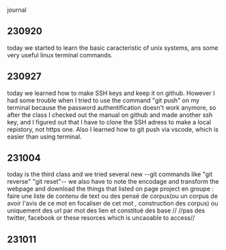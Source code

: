 journal 
## 230920 
today we started to learn the basic caracteristic of unix systems, ans some very useful linux terminal commands.

## 230927
today we learned how to make SSH keys and keep it on github.
However I had some trouble when I tried to use the command "git push" on my terminal because the password authentification doesn't work anymore, so after the class I checked out the manual on github and made another ssh key, and I figured out that I have to clone the SSH adress to make a local repistory, not https one. Also I learned how to git push via vscode, which is easier than using terminal.

## 231004
today is the third class and we tried several new --git commands like "git reverse" "git reset"--
we also have to note the encodage and transform the webpage and download the things that listed on page
project en groupe : 
faire une liste de contenu de text ou des pensé de corpus(ou un corpus de avoir l'avis de ce mot en focaliser de cet mot , construction des corpus)
ou uniquement des url par mot des lien et constitué des base   // 
//pas des twitter, facebook or these resorces which is uncaoable to access//

## 231011
